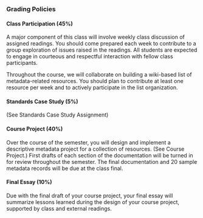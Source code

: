 
### Grading Policies

#### Class Participation (45%)
A major component of this class will involve weekly class discussion of assigned readings. You should come prepared each week to contribute to a group exploration of issues raised in the readings. All students are expected to engage in courteous and respectful interaction with fellow class participants.

Throughout the course, we will collaborate on building a wiki-based list of metadata-related resources. You should plan to contribute at least one resource per week and to actively participate in the list organization.

#### Standards Case Study (5%)
(See Standards Case Study Assignment)

#### Course Project (40%)
Over the course of the semester, you will design and implement a descriptive metadata project for a collection of resources. (See Course Project.) First drafts of each section of the documentation will be turned in for review throughout the semester. The final documentation and 20 sample metadata records will be due at the class final.

#### Final Essay (10%)
Due with the final draft of your course project, your final essay will summarize lessons learned during the design of your course project, supported by class and external readings.

